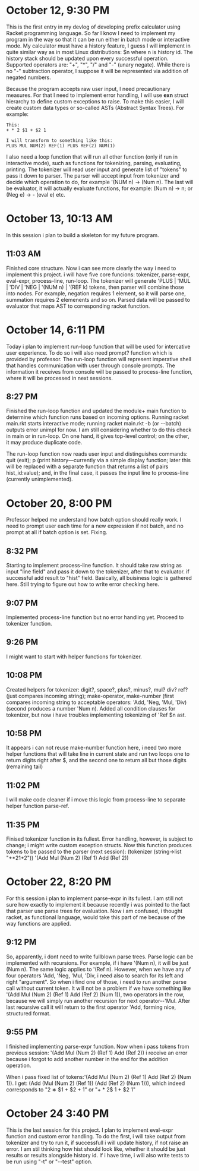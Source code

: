 # October 12, 9:30 PM

This is the first entry in my devlog of developing prefix calculator using Racket programming language. So far I know I need to implement
my program in the way so that it can be run either in batch mode or interactive mode. My calculator must have a history feature, I guess 
I will implement in quite similar way as in most Linux distributions: $n where n is history id. The history stack should be updated upon every
successful operation. Supported operators are: "+", "*", "/" and "-" (unary negate). While there is no "-" subtraction 
operator, I suppose it will be represented via addition of negated numbers.

Because the program accepts raw user input, I need precautionary measures. For that I need to implement error handling, I will use **exn** 
struct hierarchy to define custom exceptions to raise. To make this easier, I will create custom data types or so-called 
ASTs (Abstract Syntax Trees). For example:
```
This:
+ * 2 $1 + $2 1

I will transform to something like this:
PLUS MUL NUM(2) REF(1) PLUS REF(2) NUM(1)
```
I also need a loop function that will run all other function (only if run in interactive mode), such as functions for tokenizing, parsing, 
evaluating, printing. The tokenizer will read user input and generate list of "tokens" to pass it down to parser. The parser will 
accept input from tokenizer and decide which operation to do, for example '(NUM n) → (Num n). The last will be evaluator, it will actually
evaluate functions, for example: (Num n) → n; or (Neg e) → - (eval e) etc.

# October 13, 10:13 AM

In this session i plan to build a skeleton for my future program.  

## 11:03 AM

Finished core structure. Now i can see more clearly the way i need to implement this project. i will have five core funcions: 
tokenizer, parse-expr, eval-expr, process-line, run-loop. The tokenizer will generate 'PLUS | 'MUL | 'DIV | 'NEG | '(NUM n) | '(REF k) 
tokens, then parser will combine those into nodes. For example, negation requires 1 element, so it will parse one, summation requires 2
elemenents and so on. Parsed data will be passed to evaluator that maps AST to corresponding racket function.

# October 14, 6:11 PM

Today i plan to implement run-loop function that will be used for intercative user experience. To do so i will also need prompt? function
which is provided by professor. The run-loop function will represent imperative shell that handles communication with user through console
prompts. The information it receives from console will be passed to process-line function, where it will be processed in next sessions.

## 8:27 PM

Finished the run-loop function and updated the module+ main function to determine which function runs based on incoming options. 
Running racket main.rkt starts interactive mode; running racket main.rkt -b (or --batch) outputs error unimpl for now. I am still 
considering whether to do this check in main or in run-loop. On one hand, it gives top-level control; on the other, 
it may produce duplicate code.

The run-loop function now reads user input and distinguishes commands: quit (exit); p (print history—currently via a simple display 
function; later this will be replaced with a separate function that returns a list of pairs hist_id:value); and, in the final case, 
it passes the input line to process-line (currently unimplemented).

# October 20, 8:00 PM

Professor helped me understand how batch option should really work. I need to prompt user each time for a new expression if not batch, and 
no prompt at all if batch option is set. Fixing.

## 8:32 PM

Starting to implement process-line function. It should take raw string as input "line field" and pass it down to the tokenizer, after that
to evaluator. if successful add result to "hist" field. Basically, all buisiness logic is gathered here. Still trying to figure out how 
to write error checking here.

## 9:07 PM

Implemented process-line function but no error handling yet. Proceed to tokenizer function.

## 9:26 PM

I might want to start with helper functions for tokenizer.

## 10:08 PM

Created helpers for tokenizer: digit?, space?, plus?, minus?, mul? div? ref? (just compares incoming string); make-operator, make-number 
(first compares incoming string to acceptable operators: 'Add, 'Neg, 'Mul, 'Div)(second produces a number 'Num n). Added all 
condition clauses for tokenizer, but now i have troubles implementing tokenizing of 'Ref $n ast.   

## 10:58 PM

It appears i can not reuse make-number function here, i need two more helper functions that will take line in current state and run two loops
one to return digits right after $, and the second one to return all but those digits (remaining tail)

## 11:02 PM

I will make code cleaner if i move this logic from process-line to separate helper function parse-ref.

## 11:35 PM

Finised tokenizer function in its fullest. Error handling, however, is subject to change; i might write custom exception structs.
Now this function produces tokens to be passed to the parser (next session):
 (tokenizer (string->list "+*2$1+$2"))
'(Add Mul (Num 2) (Ref 1) Add (Ref 2))

# October 22, 8:20 PM

For this session i plan to implement parse-expr in its fullest. I am still not sure how exactly to implement it because recently i was 
pointed to the fact that parser use parse trees for evaluation. Now i am confused, i thought racket, as functional language, would take this
part of me because of the way functions are applied.  

## 9:12 PM

So, apparently, i dont need to write fullblown parse trees. Parse logic can be implemented with recursions. For example, if i have '(Num n),
it will be just (Num n). The same logic applies to '(Ref n). However, when we have any of four operators 'Add, 'Neg, 'Mul, 'Div, i need also
to search for its left and right "argument". So when i find one of those, i need to run another parse call without current token. It will 
not be a problem if we have something like '(Add Mul (Num 2) (Ref 1) Add (Ref 2) (Num 1)), two operators in the row, because we will simply
run another recursion for next operator--'Mul. After last recursive call it will return to the first operator 'Add, forming nice, structured
format. 

## 9:55 PM

I finished implementing parse-expr function. Now when i pass tokens from previous session: '(Add Mul (Num 2) (Ref 1) Add (Ref 2)) i receive
an error because i forgot to add another number in the end for the addition operation. 

When i pass fixed list of tokens:'(Add Mul (Num 2) (Ref 1) Add (Ref 2) (Num 1)). 
I get: (Add (Mul (Num 2) (Ref 1)) (Add (Ref 2) (Num 1))), which indeed corresponds to "2 ∗ $1 + $2 + 1" or "+ * 2$ 1 + $2 1" 

# October 24 3:40 PM

This is the last session for this project. I plan to implement eval-expr function and custom error handling. To do the first, i will take
output from tokenizer and try to run it, if successfull i will update history, if not raise an error. I am stil thinking how hist should 
look like, whether it should be just results or results alongside history id. If i have time, i will also write tests to be run using 
"-t" or "--test" option. 